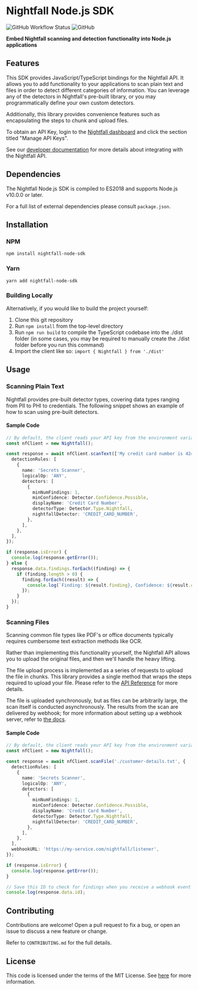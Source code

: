 # Nightfall Node.js SDK

![GitHub Workflow Status](https://img.shields.io/github/workflow/status/nightfallai/nightfall-nodejs-sdk/test)
![GitHub](https://img.shields.io/github/license/nightfallai/nightfall-nodejs-sdk)

**Embed Nightfall scanning and detection functionality into Node.js applications**

## Features

This SDK provides JavaScript/TypeScript bindings for the Nightfall API. It allows you to add functionality to your applications to
scan plain text and files in order to detect different categories of information. You can leverage any of
the detectors in Nightfall's pre-built library, or you may programmatically define your own custom detectors.

Additionally, this library provides convenience features such as encapsulating the steps to chunk and upload files.

To obtain an API Key, login to the [Nightfall dashboard](https://app.nightfall.ai/) and click the section
titled "Manage API Keys".

See our [developer documentation](https://docs.nightfall.ai/docs/entities-and-terms-to-know) for more details about
integrating with the Nightfall API.

## Dependencies

The Nightfall Node.js SDK is compiled to ES2018 and supports Node.js v10.0.0 or later.

For a full list of external dependencies please consult `package.json`.

## Installation

### NPM

`npm install nightfall-node-sdk`

### Yarn

`yarn add nightfall-node-sdk`

### Building Locally

Alternatively, if you would like to build the project yourself:

1. Clone this git repository
2. Run `npm install` from the top-level directory
3. Run `npm run build` to compile the TypeScript codebase into the ./dist folder (in some cases, you may be required to manually create the ./dist folder before you run this command)
4. Import the client like so: `import { Nightfall } from './dist'`

## Usage

### Scanning Plain Text

Nightfall provides pre-built detector types, covering data types ranging from PII to PHI to credentials. The following snippet shows an example of how to scan using pre-built detectors.

#### Sample Code

```typescript
// By default, the client reads your API key from the environment variable NIGHTFALL_API_KEY
const nfClient = new Nightfall();

const response = await nfClient.scanText(['My credit card number is 4242-4242-4242-4242'], {
  detectionRules: [
    {
      name: 'Secrets Scanner',
      logicalOp: 'ANY',
      detectors: [
        {
          minNumFindings: 1,
          minConfidence: Detector.Confidence.Possible,
          displayName: 'Credit Card Number',
          detectorType: Detector.Type.Nightfall,
          nightfallDetector: 'CREDIT_CARD_NUMBER',
        },
      ],
    },
  ],
});

if (response.isError) {
  console.log(response.getError());
} else {
  response.data.findings.forEach((finding) => {
    if (finding.length > 0) {
      finding.forEach((result) => {
        console.log(`Finding: ${result.finding}, Confidence: ${result.confidence}`);
      });
    }
  });
}
```

### Scanning Files

Scanning common file types like PDF's or office documents typically requires cumbersome text
extraction methods like OCR.

Rather than implementing this functionality yourself, the Nightfall API allows you to upload the
original files, and then we'll handle the heavy lifting.

The file upload process is implemented as a series of requests to upload the file in chunks. This library
provides a single method that wraps the steps required to upload your file. Please refer to the
[API Reference](https://docs.nightfall.ai/reference) for more details.

The file is uploaded synchronously, but as files can be arbitrarily large, the scan itself is conducted asynchronously.
The results from the scan are delivered by webhook; for more information about setting up a webhook server, refer to
[the docs](https://docs.nightfall.ai/docs/creating-a-webhook-server).

#### Sample Code

```typescript
// By default, the client reads your API key from the environment variable NIGHTFALL_API_KEY
const nfClient = new Nightfall();

const response = await nfClient.scanFile('./customer-details.txt', {
  detectionRules: [
    {
      name: 'Secrets Scanner',
      logicalOp: 'ANY',
      detectors: [
        {
          minNumFindings: 1,
          minConfidence: Detector.Confidence.Possible,
          displayName: 'Credit Card Number',
          detectorType: Detector.Type.Nightfall,
          nightfallDetector: 'CREDIT_CARD_NUMBER',
        },
      ],
    },
  ],
  webhookURL: 'https://my-service.com/nightfall/listener',
});

if (response.isError) {
  console.log(response.getError());
}

// Save this ID to check for findings when you receive a webhook event from us
console.log(response.data.id);
```

## Contributing

Contributions are welcome! Open a pull request to fix a bug, or open an issue to discuss a new feature
or change.

Refer to `CONTRIBUTING.md` for the full details.

## License

This code is licensed under the terms of the MIT License. See [here](https://opensource.org/licenses/MIT)
for more information.
